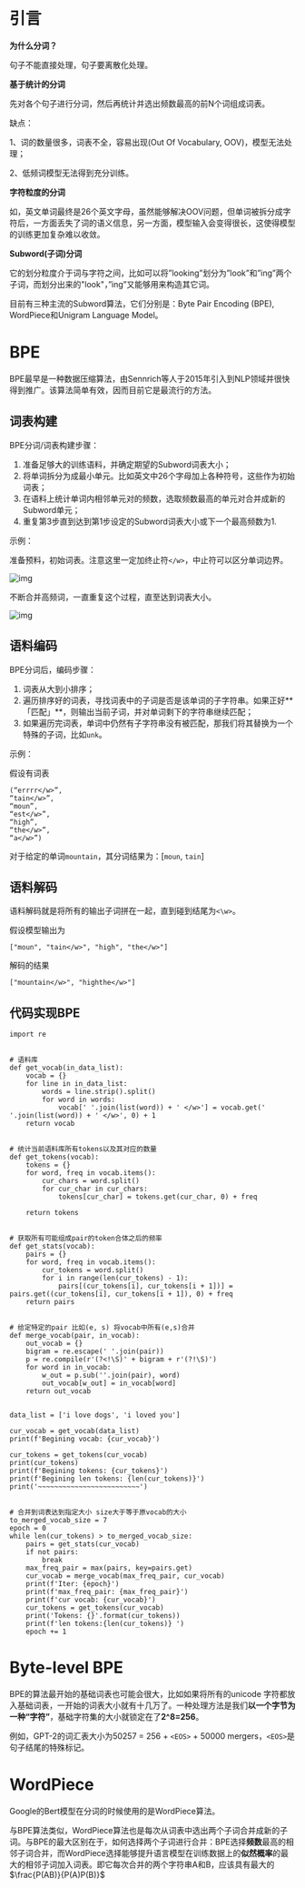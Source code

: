 # 引言

**为什么分词？**

句子不能直接处理，句子要离散化处理。

**基于统计的分词**

先对各个句子进行分词，然后再统计并选出频数最高的前N个词组成词表。

缺点：

1、词的数量很多，词表不全，容易出现(Out Of Vocabulary, OOV)，模型无法处理；

2、低频词模型无法得到充分训练。

**字符粒度的分词**

如，英文单词最终是26个英文字母，虽然能够解决OOV问题，但单词被拆分成字符后，一方面丢失了词的语义信息，另一方面，模型输入会变得很长，这使得模型的训练更加复杂难以收敛。

**Subword(子词)分词**

它的划分粒度介于词与字符之间，比如可以将”looking”划分为”look”和”ing”两个子词，而划分出来的"look"，”ing”又能够用来构造其它词。

目前有三种主流的Subword算法，它们分别是：Byte Pair Encoding (BPE), WordPiece和Unigram Language Model。

# BPE

BPE最早是一种数据压缩算法，由Sennrich等人于2015年引入到NLP领域并很快得到推广。该算法简单有效，因而目前它是最流行的方法。

## 词表构建

BPE分词/词表构建步骤：

1. 准备足够大的训练语料，并确定期望的Subword词表大小；
2. 将单词拆分为成最小单元。比如英文中26个字母加上各种符号，这些作为初始词表；
3. 在语料上统计单词内相邻单元对的频数，选取频数最高的单元对合并成新的Subword单元；
4. 重复第3步直到达到第1步设定的Subword词表大小或下一个最高频数为1.

示例：

准备预料，初始词表。注意这里一定加终止符`</w>`，中止符可以区分单词边界。

![img](images/v2-a2bec0a9fbc6f1c1dea9647a5cb4434f_720w.webp)

不断合并高频词，一直重复这个过程，直至达到词表大小。

![img](images/v2-fad89fd55ea5db62fcdd0bcadb4e00f7_720w.webp)

## 语料编码

BPE分词后，编码步骤：

1. 词表从大到小排序；
2. 遍历排序好的词表，寻找词表中的子词是否是该单词的子字符串。如果正好**「匹配」**，则输出当前子词，并对单词剩下的字符串继续匹配；
3. 如果遍历完词表，单词中仍然有子字符串没有被匹配，那我们将其替换为一个特殊的子词，比如`unk`。

示例：

 假设有词表

```
(“errrr</w>”, 
“tain</w>”, 
“moun”, 
“est</w>”, 
“high”, 
“the</w>”, 
“a</w>”)
```

对于给定的单词`mountain`，其分词结果为：[`moun`, `tain`]

## 语料解码

语料解码就是将所有的输出子词拼在一起，直到碰到结尾为`<\w>`。

假设模型输出为

```
["moun", "tain</w>", "high", "the</w>"]
```

解码的结果

```
["mountain</w>", "highthe</w>"]
```

## 代码实现BPE

```
import re


# 语料库
def get_vocab(in_data_list):
    vocab = {}
    for line in in_data_list:
        words = line.strip().split()
        for word in words:
            vocab[' '.join(list(word)) + ' </w>'] = vocab.get(' '.join(list(word)) + ' </w>', 0) + 1
    return vocab


# 统计当前语料库所有tokens以及其对应的数量
def get_tokens(vocab):
    tokens = {}
    for word, freq in vocab.items():
        cur_chars = word.split()
        for cur_char in cur_chars:
            tokens[cur_char] = tokens.get(cur_char, 0) + freq

    return tokens


# 获取所有可能组成pair的token合体之后的频率
def get_stats(vocab):
    pairs = {}
    for word, freq in vocab.items():
        cur_tokens = word.split()
        for i in range(len(cur_tokens) - 1):
            pairs[(cur_tokens[i], cur_tokens[i + 1])] = pairs.get((cur_tokens[i], cur_tokens[i + 1]), 0) + freq
    return pairs


# 给定特定的pair 比如(e, s) 将vocab中所有(e,s)合并
def merge_vocab(pair, in_vocab):
    out_vocab = {}
    bigram = re.escape(' '.join(pair))
    p = re.compile(r'(?<!\S)' + bigram + r'(?!\S)')
    for word in in_vocab:
        w_out = p.sub(''.join(pair), word)
        out_vocab[w_out] = in_vocab[word]
    return out_vocab


data_list = ['i love dogs', 'i loved you']

cur_vocab = get_vocab(data_list)
print(f'Begining vocab: {cur_vocab}')

cur_tokens = get_tokens(cur_vocab)
print(cur_tokens)
print(f'Begining tokens: {cur_tokens}')
print(f'Begining len tokens: {len(cur_tokens)}')
print('~~~~~~~~~~~~~~~~~~~~~~~~~')


# 合并到词表达到指定大小 size大于等于原vocab的大小
to_merged_vocab_size = 7
epoch = 0
while len(cur_tokens) > to_merged_vocab_size:
    pairs = get_stats(cur_vocab)
    if not pairs:
        break
    max_freq_pair = max(pairs, key=pairs.get)
    cur_vocab = merge_vocab(max_freq_pair, cur_vocab)
    print(f'Iter: {epoch}')
    print(f'max_freq_pair: {max_freq_pair}')
    print(f'cur vocab: {cur_vocab}')
    cur_tokens = get_tokens(cur_vocab)
    print('Tokens: {}'.format(cur_tokens))
    print(f'len tokens:{len(cur_tokens)} ')
    epoch += 1
```

# Byte-level BPE

BPE的算法最开始的基础词表也可能会很大，比如如果将所有的unicode 字符都放入基础词表，一开始的词表大小就有十几万了。一种处理方法是我们**以一个字节为一种“字符”**，基础字符集的大小就锁定在了**2^8=256**。

例如，GPT-2的词汇表大小为50257 = 256 + `<EOS>` + 50000 mergers，`<EOS>`是句子结尾的特殊标记。

# WordPiece

Google的Bert模型在分词的时候使用的是WordPiece算法。

与BPE算法类似，WordPiece算法也是每次从词表中选出两个子词合并成新的子词。与BPE的最大区别在于，如何选择两个子词进行合并：BPE选择**频数**最高的相邻子词合并，而WordPiece选择能够提升语言模型在训练数据上的**似然概率**的最大的相邻子词加入词表。即它每次合并的两个字符串A和B，应该具有最大的$\frac{P(AB)}{P(A)P(B)}$

